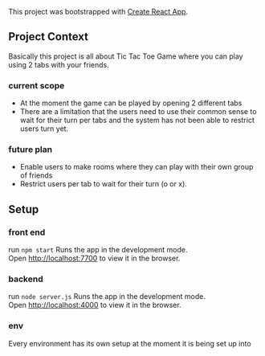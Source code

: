 This project was bootstrapped with [Create React App](https://github.com/facebook/create-react-app).


## Project Context
Basically this project is all about Tic Tac Toe Game where you can play using 2 tabs with your friends.

### current scope
- At the moment the game can be played by opening 2 different tabs
- There are a limitation that the users need to use their common sense to wait for their turn per tabs and the system has not been able to restrict users turn yet.

### future plan
- Enable users to make rooms where they can play with their own group of friends
- Restrict users per tab to wait for their turn (o or x).



## Setup

### front end
run `npm start`
Runs the app in the development mode.<br>
Open [http://localhost:7700](http://localhost:3000) to view it in the browser.

### backend
run `node server.js`
Runs the app in the development mode.<br>
Open [http://localhost:4000](http://localhost:3000) to view it in the browser.

### env
Every environment has its own setup at the moment it is being set up into

